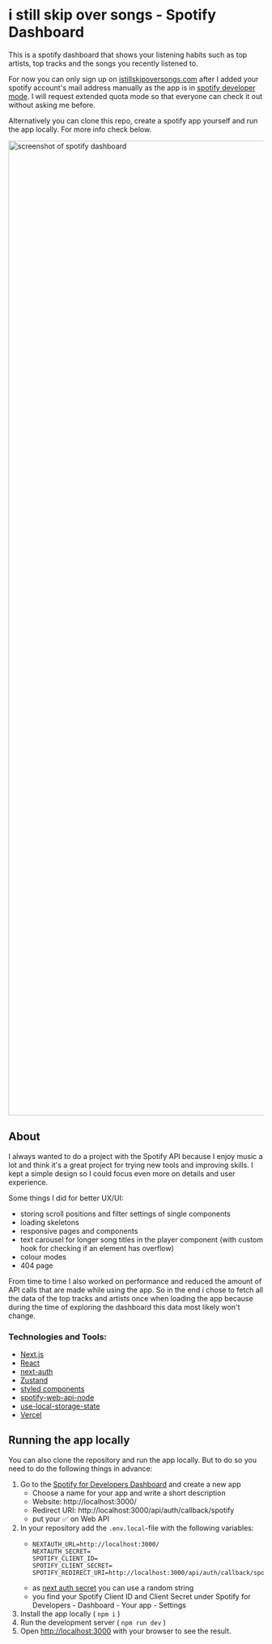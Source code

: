# i still skip over songs - Spotify Dashboard

This is a spotify dashboard that shows your listening habits such as top artists, top tracks and the songs you recently listened to.

For now you can only sign up on [istillskipoversongs.com](https://www.istillskipoversongs.com/) after I added your spotify account's mail address manually as the app is in [spotify developer mode](https://developer.spotify.com/documentation/web-api/concepts/quota-modes). I will request extended quota mode so that everyone can check it out without asking me before.

Alternatively you can clone this repo, create a spotify app yourself and run the app locally. For more info check below.

<img width="1920" alt="screenshot of spotify dashboard" src="https://raw.githubusercontent.com/lennart-kaminsky/lennart-kaminsky/main/assets/spotify-dashboard-screenshots.png">


## About

I always wanted to do a project with the Spotify API because I enjoy music a lot and think it's a great project for trying new tools and improving skills. I kept a simple design so I could focus even more on details and user experience.

Some things I did for better UX/UI:

- storing scroll positions and filter settings of single components 
- loading skeletons
- responsive pages and components
- text carousel for longer song titles in the player component (with custom hook for checking if an element has overflow)
- colour modes
- 404 page

From time to time I also worked on performance and reduced the amount of API calls that are made while using the app. So in the end i chose to fetch all the data of the top tracks and artists once when loading the app because during the time of exploring the dashboard this data most likely won't change. 

### Technologies and Tools:

- [Next.js](https://nextjs.org)
- [React](https://react.dev/)
- [next-auth](https://next-auth.js.org) 
- [Zustand](https://zustand-demo.pmnd.rs) 
- [styled components](https://styled-components.com)
- [spotify-web-api-node](https://github.com/thelinmichael/spotify-web-api-node)
- [use-local-storage-state](https://github.com/astoilkov/use-local-storage-state)
- [Vercel](https://vercel.com/)


## Running the app locally

You can also clone the repository and run the app locally. But to do so you need to do the following things in advance:

1. Go to the [Spotify for Developers Dashboard](https://developer.spotify.com/dashboard) and create a new app
    - Choose a name for your app and write a short description
    - Website: http://localhost:3000/
    - Redirect URI: http://localhost:3000/api/auth/callback/spotify
    - put your ✅ on Web API
2. In your repository add the `.env.local`-file with the following variables:
     - ```
       NEXTAUTH_URL=http://localhost:3000/
       NEXTAUTH_SECRET= 
       SPOTIFY_CLIENT_ID=
       SPOTIFY_CLIENT_SECRET=
       SPOTIFY_REDIRECT_URI=http://localhost:3000/api/auth/callback/spotify
       ```
    - as [next auth secret](https://next-auth.js.org/configuration/options) you can use a random string
    - you find your Spotify Client ID and Client Secret under Spotify for Developers - Dashboard - Your app - Settings
3. Install the app locally ( `npm i` )
4. Run the development server ( `npm run dev` )
5. Open [http://localhost:3000](http://localhost:3000) with your browser to see the result.
